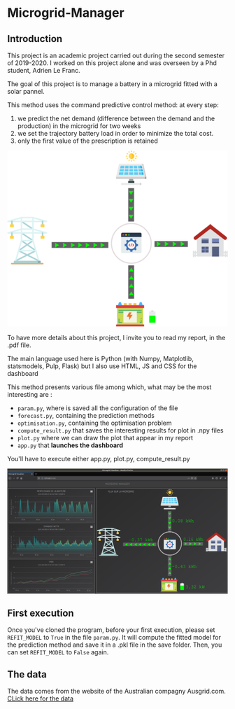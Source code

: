 # Microgrid-Manager

## Introduction

This project is an academic project carried out during the second semester of 2019-2020.
I worked on this project alone and was overseen by a Phd student, Adrien Le Franc.

The goal of this project is to manage a battery in a microgrid fitted with a solar pannel.

This method uses the command predictive control method: at every step:
  1. we predict the net demand (difference between the demand and the production) in the microgrid for two weeks
  2. we set the trajectory battery load in order to minimize the total cost.
  3. only the first value of the prescription is retained

![alt text](shema.png)

To have more details about this project, I invite you to read my report, in the .pdf file.

The main language used here is Python (with Numpy, Matplotlib, statsmodels, Pulp, Flask) but I also use HTML, JS and CSS for the dashboard

This method presents various file among which, what may be the most interesting are :
  - `param.py`, where is saved all the configuration of the file
  - `forecast.py`, containing the prediction methods
  - `optimisation.py`, containing the optimisation problem
  - `compute_result.py` that saves the interesting results for plot in .npy files
  - `plot.py` where we can draw the plot that appear in my report
  - `app.py` that **launches the dashboard**

You'll have to execute either app.py, plot.py, compute_result.py


![alt text](dashboard.png)

## First execution

Once you've cloned the program, before your first execution, please set `REFIT_MODEL` to `True` in the file `param.py`. It will compute the fitted model for the prediction method and save it in a .pkl file in the save folder. Then, you can set `REFIT_MODEL` to `False` again.


## The data

The data comes from the website of the Australian compagny Ausgrid.com. [CLick here for the data](https://www.ausgrid.com.au/Industry/Our-Research/Data-to-share/Solar-home-electricity-data)